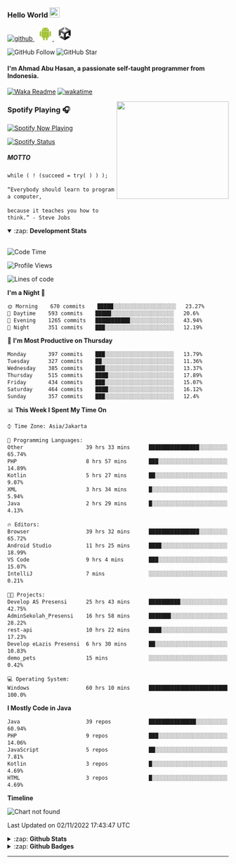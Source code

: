 ### Hello World <img src="https://github.com/eby8zevin/eby8zevin/blob/main/assets/Hi.gif"  width="23" height="23">

<p align="left">
  <a href="https://github.com/eby8zevin" target="_blank">
    <img src="https://github.com/eby8zevin/eby8zevin/blob/main/assets/GitHub.png" alt="github" width="33" height="33"/>
  </a>
  &nbsp;
  <a href="https://github.com/eby8zevin/QRBarcode" target="_blank">
    <img src="https://raw.githubusercontent.com/devicons/devicon/master/icons/android/android-plain.svg" alt="android" width="33" height="33"/>
  </a>
  &nbsp;
  <a href="https://github.com/eby8zevin/unity-ARMarker" target="_blank">
    <img src="https://raw.githubusercontent.com/devicons/devicon/master/icons/unity/unity-original.svg" alt="unity" width="33" height="33"/>
  </a>
</p>

![GitHub Follow](https://img.shields.io/github/followers/eby8zevin.svg?style=social&label=Follow)
![GitHub Star](https://img.shields.io/github/stars/eby8zevin?affiliations=OWNER%2CCOLLABORATOR&style=social&label=Star)

#### I'm Ahmad Abu Hasan, a passionate self-taught programmer from Indonesia.

[![Waka Readme](https://github.com/eby8zevin/eby8zevin/actions/workflows/anmol098.yml/badge.svg)](https://github.com/eby8zevin/eby8zevin/actions/workflows/anmol098.yml)
[![wakatime](https://wakatime.com/badge/user/bbcd646f-1daf-4865-a20e-46d4c803e6f8.svg)](https://wakatime.com/@bbcd646f-1daf-4865-a20e-46d4c803e6f8)

<img src="https://github.com/eby8zevin/eby8zevin/blob/main/assets/Octocat.png" width="255" height="222" align='right'>

### Spotify Playing 🎧

[<img src="https://spotify-now-playing-ahmadabuhasan.vercel.app/api/spotify-playing" alt="Spotify Now Playing" width="350" />](https://open.spotify.com/user/gr3y7pr12w9ol2dy2ccdb10e7)

[<img src="https://readme-spotify-status-ahmadabuhasan.vercel.app/api/run-spotify-status" alt="Spotify Status" width="350" />](https://open.spotify.com/user/gr3y7pr12w9ol2dy2ccdb10e7)

##### MOTTO

```
while ( ! (succeed = try( ) ) );

“Everybody should learn to program a computer,

because it teaches you how to think.” - Steve Jobs
```

<details open>
  <summary> :zap: <b>Development Stats</b> </summary>
<br/>

<!--START_SECTION:waka-->
![Code Time](http://img.shields.io/badge/Code%20Time-1%2C836%20hrs%2023%20mins-blue)

![Profile Views](http://img.shields.io/badge/Profile%20Views-0-blue)

![Lines of code](https://img.shields.io/badge/From%20Hello%20World%20I%27ve%20Written-245%20Thousand%20lines%20of%20code-blue)

**I'm a Night 🦉** 

```text
🌞 Morning    670 commits    █████░░░░░░░░░░░░░░░░░░░░   23.27% 
🌆 Daytime    593 commits    █████░░░░░░░░░░░░░░░░░░░░   20.6% 
🌃 Evening    1265 commits   ███████████░░░░░░░░░░░░░░   43.94% 
🌙 Night      351 commits    ███░░░░░░░░░░░░░░░░░░░░░░   12.19%

```
📅 **I'm Most Productive on Thursday** 

```text
Monday       397 commits    ███░░░░░░░░░░░░░░░░░░░░░░   13.79% 
Tuesday      327 commits    ██░░░░░░░░░░░░░░░░░░░░░░░   11.36% 
Wednesday    385 commits    ███░░░░░░░░░░░░░░░░░░░░░░   13.37% 
Thursday     515 commits    ████░░░░░░░░░░░░░░░░░░░░░   17.89% 
Friday       434 commits    ███░░░░░░░░░░░░░░░░░░░░░░   15.07% 
Saturday     464 commits    ████░░░░░░░░░░░░░░░░░░░░░   16.12% 
Sunday       357 commits    ███░░░░░░░░░░░░░░░░░░░░░░   12.4%

```


📊 **This Week I Spent My Time On** 

```text
⌚︎ Time Zone: Asia/Jakarta

💬 Programming Languages: 
Other                    39 hrs 33 mins      ████████████████░░░░░░░░░   65.74% 
PHP                      8 hrs 57 mins       ███░░░░░░░░░░░░░░░░░░░░░░   14.89% 
Kotlin                   5 hrs 27 mins       ██░░░░░░░░░░░░░░░░░░░░░░░   9.07% 
XML                      3 hrs 34 mins       █░░░░░░░░░░░░░░░░░░░░░░░░   5.94% 
Java                     2 hrs 29 mins       █░░░░░░░░░░░░░░░░░░░░░░░░   4.13%

🔥 Editors: 
Browser                  39 hrs 32 mins      ████████████████░░░░░░░░░   65.72% 
Android Studio           11 hrs 25 mins      ████░░░░░░░░░░░░░░░░░░░░░   18.99% 
VS Code                  9 hrs 4 mins        ███░░░░░░░░░░░░░░░░░░░░░░   15.07% 
IntelliJ                 7 mins              ░░░░░░░░░░░░░░░░░░░░░░░░░   0.21%

🐱‍💻 Projects: 
Develop AS Presensi      25 hrs 43 mins      ██████████░░░░░░░░░░░░░░░   42.75% 
AdminSekolah_Presensi    16 hrs 58 mins      ███████░░░░░░░░░░░░░░░░░░   28.22% 
rest-api                 10 hrs 22 mins      ████░░░░░░░░░░░░░░░░░░░░░   17.23% 
Develop eLazis Presensi  6 hrs 30 mins       ██░░░░░░░░░░░░░░░░░░░░░░░   10.83% 
demo_pets                15 mins             ░░░░░░░░░░░░░░░░░░░░░░░░░   0.42%

💻 Operating System: 
Windows                  60 hrs 10 mins      █████████████████████████   100.0%

```

**I Mostly Code in Java** 

```text
Java                     39 repos            ███████████████░░░░░░░░░░   60.94% 
PHP                      9 repos             ███░░░░░░░░░░░░░░░░░░░░░░   14.06% 
JavaScript               5 repos             ██░░░░░░░░░░░░░░░░░░░░░░░   7.81% 
Kotlin                   3 repos             █░░░░░░░░░░░░░░░░░░░░░░░░   4.69% 
HTML                     3 repos             █░░░░░░░░░░░░░░░░░░░░░░░░   4.69%

```


**Timeline**

![Chart not found](https://raw.githubusercontent.com/eby8zevin/eby8zevin/main/charts/bar_graph.png) 


 Last Updated on 02/11/2022 17:43:47 UTC
<!--END_SECTION:waka-->

</details>

<details>
  <summary> :zap: <b>Github Stats</b> </summary>
<p align="center">:heart:</p>
<p align="center"><a href="https://github.com/eby8zevin">
  <img src="https://github-readme-stats.vercel.app/api?username=eby8zevin&show_icons=true&theme=dark&line_height=20">
  <img src="https://github-readme-stats.vercel.app/api/top-langs/?username=eby8zevin&layout=compact&theme=dark">
</a></p>
<p align="center">
  <a href="https://github.com/eby8zevin">
    <img src="https://github-readme-streak-stats.herokuapp.com/?user=eby8zevin&theme=dark"/>
  </a>
</p>
</details>

<details>
  <summary> :zap: <b>Github Badges</b> </summary>
  <br>
  <a href='https://archiveprogram.github.com/'><img src='https://raw.githubusercontent.com/acervenky/animated-github-badges/master/assets/acbadge.gif' width='40' height='40'></a> 
  <a href='https://docs.github.com/en/developers'><img src='https://raw.githubusercontent.com/acervenky/animated-github-badges/master/assets/devbadge.gif' width='40' height='40'></a> 
  <a href='https://github.com/pricing'><img src='https://raw.githubusercontent.com/acervenky/animated-github-badges/master/assets/pro.gif' width='40' height='40'></a> 
  <a href='https://stars.github.com/'><img src='https://raw.githubusercontent.com/acervenky/animated-github-badges/master/assets/starbadge.gif' width='35' height='35'></a> 
  <a href='https://docs.github.com/en/github/supporting-the-open-source-community-with-github-sponsors'><img src='https://raw.githubusercontent.com/acervenky/animated-github-badges/master/assets/sponsorbadge.gif' width='35' height='35'></a>
</details>

---
